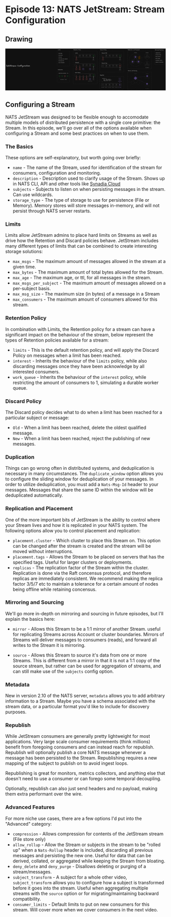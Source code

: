 # Episode 13: NATS JetStream: Stream Configuration

## Drawing

![Drawing](drawing.png)

## Configuring a Stream

NATS JetStream was designed to be flexible enough to accomodate multiple models of distributed persistence with a single core primitive: the Stream. In this episode, we'll go over all of the options available when configuring a Stream and some best practices on when to use them.

### The Basics

These options are self-explanatory, but worth going over briefly:

- `name` - The name of the Stream, used for identification of the stream for consumers, configuration and monitoring.
- `description` - Description used to clarify usage of the Stream. Shows up in NATS CLI, API and other tools like [Synadia Cloud](https://www.synadia.com/cloud)
- `subjects` - Subjects to listen on when persisting messages in the stream. Can use wildcards.
- `storage_type` - The type of storage to use for persistence (File or Memory). Memory stores will store messages in-memory, and will not persist through NATS server restarts.

### Limits

Limits allow JetStream admins to place hard limits on Streams as well as drive how the Retention and Discard policies behave. JetStream includes many different types of limits that can be combined to create interesting storage solutions:

- `max_msgs` - The maximum amount of messages allowed in the stream at a given time.
- `max_bytes` - The maximum amount of total bytes allowed for the Stream.
- `max_age` - The maximum age, or ttl, for all messages in the stream.
- `max_msgs_per_subject` - The maximum amount of messages allowed on a per-subject basis.
- `max_msg_size` - The maximum size (in bytes) of a message in a Stream
- `max_consumers` - The maximum amount of consumers allowed for this stream.

### Retention Policy

In combination with Limits, the Retention policy for a stream can have a significant impact on the behaviour of the stream, below represent the types of Retention policies available for a stream:

- `limits` - This is the default retention policy, and will apply the Discard Policy on messages when a limit has been reached.
- `interest` - Inherits the behaviour of the `limits` policy, while also discarding messages once they have been acknowledge by all interested consumers.
- `work_queue` - Inherits the behaviour of the `interest` policy, while restricting the amount of consumers to 1, simulating a durable worker queue.

### Discard Policy

The Discard policy decides what to do when a limit has been reached for a particular subject or message:

- `Old` - When a limit has been reached, delete the oldest qualified message.
- `New` - When a limit has been reached, reject the publishing of new messages.

### Duplication

Things can go wrong often in distributed systems, and deduplication is necessary in many circumstances. The `duplicate_window` option allows you to configure the sliding window for deduplication of your messages. In order to utilize deduplication, you must add a `Nats-Msg-Id` header to your messages. Messages that share the same ID within the window will be deduplicated automatically.

### Replication and Placement

One of the more important bits of JetStream is the ability to control where your Stream lives and how it is replicated in your NATS system. The following options allow you to control placement and replication:

- `placement.cluster` - Which cluster to place this Stream on. This option can be changed after the stream is created and the stream will be moved without interruptions.
- `placement.tags` - Allows the Stream to be placed on servers that has the specified tags. Useful for larger clusters or deployments.
- `replicas` - The replication factor of the Stream within the cluster. Replication is done via the Raft concensus protocol, and therefore replicas are immediately consistent. We recommend making the replica factor 3/5/7 etc to maintain a tolerance for a certain amount of nodes being offline while retaining concensus.

### Mirroring and Sourcing

We'll go more in-depth on mirroring and sourcing in future episodes, but I'll explain the basics here:

- `mirror` - Allows this Stream to be a 1:1 mirror of another Stream. useful for replicating Streams across Account or cluster boundaries. Mirrors of Streams will deliver messages to consumers (reads), and forward all writes to the Stream it is mirroring.

- `source` - Allows this Stream to source it's data from one or more Streams. This is different from a mirror in that it is not a 1:1 copy of the source stream, but rather can be used for aggregation of streams, and can still make use of the `subjects` config option.

### Metadata

New in version 2.10 of the NATS server, `metadata` allows you to add arbitrary information to a Stream. Maybe you have a schema associated with the stream data, or a particular format you'd like to include for discovery purposes.

### Republish

While JetStream consumers are generally pretty lightweight for most applications. Very large scale consumer requirements (think millions) benefit from foregoing consumers and can instead reach for republish. Republish will optionally publish a core NATS message whenever a message has been persisted to the Stream. Republishing requires a new mapping of the subject to publish on to avoid ingest loops.

Republishing is great for monitors, metrics collectors, and anything else that doesn't need to use a consumer or can forego some temporal decoupling.

Optionally, republish can also just send headers and no payload, making them extra performant over the wire.

### Advanced Features

For more niche use cases, there are a few options I'd put into the "Advanced" category:

- `compression` - Allows compression for contents of the JetStream stream (File store only)
- `allow_rollup` - Allow the Stream or subjects in the stream to be "rolled up" when a `Nats-Rollup` header is included, discarding all previous messages and persisting the new one. Useful for data that can be derived, collated, or aggregated while keeping the Stream from bloating.
- `deny_delete` and `deny_purge` - Disallows deleting or purging of a stream/messages.
- `subject_transform` - A subject for a whole other video, `subject_transform` allows you to configure how a subject is transformed before it goes into the stream. Useful when aggregating multiple streams with the `source` option or for migrating/maintaining backward compatibility.
- `consumer_limits` - Default limits to put on new consumers for this stream. Will cover more when we cover consumers in the next video.
